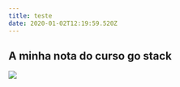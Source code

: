 ```yaml
---
title: teste
date: 2020-01-02T12:19:59.520Z
---
```

## A minha nota do curso go stack

![](/img/feed.jpg)
